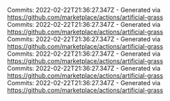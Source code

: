 Commits: 2022-02-22T21:36:27.347Z - Generated via https://github.com/marketplace/actions/artificial-grass
<br>
Commits: 2022-02-22T21:36:27.347Z - Generated via https://github.com/marketplace/actions/artificial-grass
<br>
Commits: 2022-02-22T21:36:27.347Z - Generated via https://github.com/marketplace/actions/artificial-grass
<br>
Commits: 2022-02-22T21:36:27.347Z - Generated via https://github.com/marketplace/actions/artificial-grass
<br>
Commits: 2022-02-22T21:36:27.347Z - Generated via https://github.com/marketplace/actions/artificial-grass
<br>
Commits: 2022-02-22T21:36:27.347Z - Generated via https://github.com/marketplace/actions/artificial-grass
<br>
